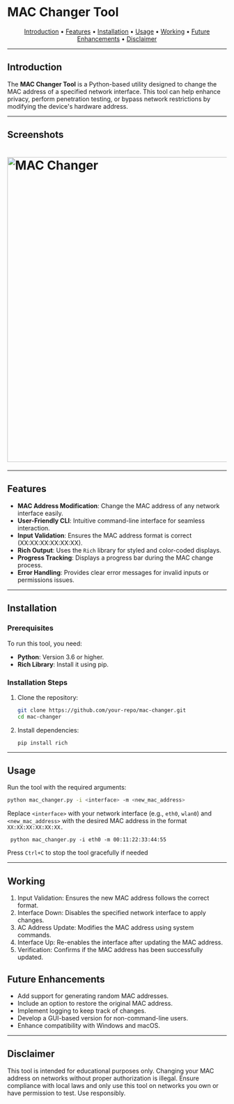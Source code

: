 # MAC Changer Tool

<p align="center">
  <a href="#introduction">Introduction</a> •
  <a href="#features">Features</a> •
  <a href="#installation">Installation</a> •
  <a href="#usage">Usage</a> •
  <a href="#working">Working</a> •
  <a href="#future-enhancements">Future Enhancements</a> •
  <a href="#disclaimer">Disclaimer</a>
</p>

---

## Introduction

The **MAC Changer Tool** is a Python-based utility designed to change the MAC address of a specified network interface. 
This tool can help enhance privacy, perform penetration testing, or bypass network restrictions by modifying the device's hardware address.

---

## Screenshots

<h1 align="left">
  <img src="image.png" alt="MAC Changer" width="700px"></a>
  <br>
</h1>

---

## Features

- **MAC Address Modification**: Change the MAC address of any network interface easily.
- **User-Friendly CLI**: Intuitive command-line interface for seamless interaction.
- **Input Validation**: Ensures the MAC address format is correct (XX:XX:XX:XX:XX:XX).
- **Rich Output**: Uses the `Rich` library for styled and color-coded displays.
- **Progress Tracking**: Displays a progress bar during the MAC change process.
- **Error Handling**: Provides clear error messages for invalid inputs or permissions issues.

---

## Installation

### Prerequisites

To run this tool, you need:

- **Python**: Version 3.6 or higher.
- **Rich Library**: Install it using pip.

### Installation Steps

1. Clone the repository:
   ```bash
   git clone https://github.com/your-repo/mac-changer.git
   cd mac-changer
2. Install dependencies:
   
       pip install rich

---

## Usage



Run the tool with the required arguments:

```bash
python mac_changer.py -i <interface> -m <new_mac_address>
 ```
Replace `<interface>` with your network interface (e.g., `eth0`, `wlan0`) and `<new_mac_address>` with the desired MAC address in the format` XX:XX:XX:XX:XX:XX.`

     python mac_changer.py -i eth0 -m 00:11:22:33:44:55

Press `Ctrl+C` to stop the tool gracefully if needed




---

## Working
1.  Input Validation: Ensures the new MAC address follows the correct format.
2.  Interface Down: Disables the specified network interface to apply changes.
3.  AC Address Update: Modifies the MAC address using system commands.
4.  Interface Up: Re-enables the interface after updating the MAC address.
5.  Verification: Confirms if the MAC address has been successfully updated.





## Future Enhancements
- Add support for generating random MAC addresses.
- Include an option to restore the original MAC address.
- Implement logging to keep track of changes.
- Develop a GUI-based version for non-command-line users.
- Enhance compatibility with Windows and macOS.

---
## Disclaimer
This tool is intended for educational purposes only. Changing your MAC address on networks without proper authorization is illegal. Ensure compliance with local laws and only use this tool on networks you own or have permission to test. Use responsibly.
